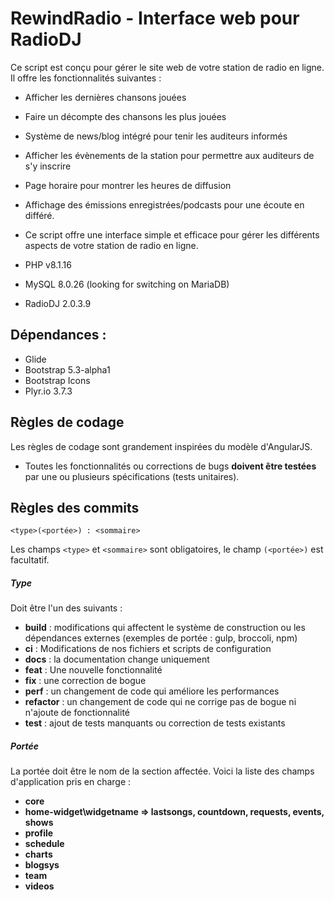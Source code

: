 # RewindRadio - Interface web pour RadioDJ
Ce script est conçu pour gérer le site web de votre station de radio en ligne. Il offre les fonctionnalités suivantes :

- Afficher les dernières chansons jouées
- Faire un décompte des chansons les plus jouées
- Système de news/blog intégré pour tenir les auditeurs informés
- Afficher les évènements de la station pour permettre aux auditeurs de s'y inscrire
- Page horaire pour montrer les heures de diffusion
- Affichage des émissions enregistrées/podcasts pour une écoute en différé.
- Ce script offre une interface simple et efficace pour gérer les différents aspects de votre station de radio en ligne. 

- PHP v8.1.16
- MySQL 8.0.26 (looking for switching on MariaDB)
- RadioDJ 2.0.3.9

## Dépendances :
 - Glide 
 - Bootstrap 5.3-alpha1 
 - Bootstrap Icons
 - Plyr.io 3.7.3

 ## Règles de codage
Les règles de codage sont grandement inspirées du modèle d'AngularJS. 
* Toutes les fonctionnalités ou corrections de bugs **doivent être testées** par une ou plusieurs spécifications (tests unitaires).

## <a name="commit_rules"></a> Règles des commits
```
<type>(<portée>) : <sommaire>
```
Les champs `<type>` et `<sommaire>` sont obligatoires, le champ `(<portée>)` est facultatif.

##### Type

Doit être l'un des suivants :

* **build** : modifications qui affectent le système de construction ou les dépendances externes (exemples de portée : gulp, broccoli, npm)
* **ci** : Modifications de nos fichiers et scripts de configuration
* **docs** : la documentation change uniquement
* **feat** : Une nouvelle fonctionnalité
* **fix** : une correction de bogue
* **perf** : un changement de code qui améliore les performances
* **refactor** : un changement de code qui ne corrige pas de bogue ni n'ajoute de fonctionnalité
* **test** : ajout de tests manquants ou correction de tests existants

##### Portée
La portée doit être le nom de la section affectée. Voici la liste des champs d'application pris en charge :

* **core**
* **home-widget\widgetname => lastsongs, countdown, requests, events, shows**
* **profile**
* **schedule**
* **charts**
* **blogsys**
* **team**
* **videos**
